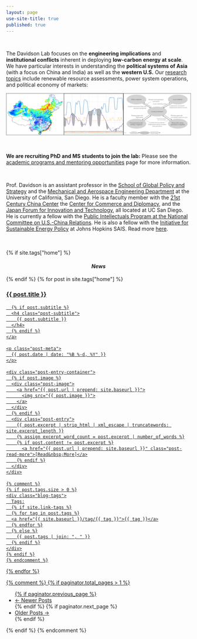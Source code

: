 ```yaml
---
layout: page
use-site-title: true
published: true
---
```


<br>


The Davidson Lab focuses on the **engineering implications** and **institutional conflicts** inherent in deploying **low-carbon energy at scale**. We have particular interests in understanding the **political systems of Asia** (with a focus on China and India) as well as the **western U.S.** Our [research topics](/research/) include renewable resource assessments, power system operations, and political economy of markets:

[![Research topics](/img/index_images.png)](/research/)

<br>

**We are recruiting PhD and MS students to join the lab:** Please see the [academic programs and mentoring opportunities](/mentoring/) page for more information.



<br>

Prof. Davidson is an assistant professor in the [School of Global Policy and Strategy](http://gps.ucsd.edu/) and the [Mechanical and Aerospace Engineering Department](http://maeweb.ucsd.edu/) at the University of California, San Diego. He is a faculty member with the [21st Century China Center][21ccc] the [Center for Commerce and Diplomacy][ccd], and the [Japan Forum for Innovation and Technology][jfit], all located at UC San Diego. He is currently a fellow with the [Public Intellectuals Program at the National Committee on U.S.-China Relations](https://www.ncuscr.org/program/public-intellectuals-program). He is also a fellow with the [Initiative for Sustainable Energy Policy](http://sais-isep.org/) at Johns Hopkins SAIS. Read more [here](/about/).



<br>
<br>

<div class="posts-list">
  {% if site.tags["home"] %}
  <div style="text-align:center"><i><h4>News</h4></i></div>
  {% endif %}
  {% for post in site.tags["home"] %}
  <article class="post-preview">
    <a href="{{ post.url | prepend: site.baseurl }}">
	  <h3 class="post-title">{{ post.title }}</h3>

	  {% if post.subtitle %}
	  <h4 class="post-subtitle">
	    {{ post.subtitle }}
	  </h4>
	  {% endif %}
    </a>

    <p class="post-meta">
      {{ post.date | date: "%B %-d, %Y" }}
    </p>

    <div class="post-entry-container">
      {% if post.image %}
      <div class="post-image">
        <a href="{{ post.url | prepend: site.baseurl }}">
          <img src="{{ post.image }}">
        </a>
      </div>
      {% endif %}
      <div class="post-entry">
        {{ post.excerpt | strip_html | xml_escape | truncatewords: site.excerpt_length }}
        {% assign excerpt_word_count = post.excerpt | number_of_words %}
        {% if post.content != post.excerpt %}
          <a href="{{ post.url | prepend: site.baseurl }}" class="post-read-more">[Read&nbsp;More]</a>
        {% endif %}
      </div>
    </div>

	{% comment %}
    {% if post.tags.size > 0 %}
    <div class="blog-tags">
      Tags:
      {% if site.link-tags %}
      {% for tag in post.tags %}
      <a href="{{ site.baseurl }}/tag/{{ tag }}">{{ tag }}</a>
      {% endfor %}
      {% else %}
        {{ post.tags | join: ", " }}
      {% endif %}
    </div>
    {% endif %}
	{% endcomment %}

   </article>
  {% endfor %}
</div>



{% comment %}
{% if paginator.total_pages > 1 %}
<ul class="pager main-pager">
  {% if paginator.previous_page %}
  <li class="previous">
    <a href="{{ paginator.previous_page_path | prepend: site.baseurl | replace: '//', '/' }}">&larr; Newer Posts</a>
  </li>
  {% endif %}
  {% if paginator.next_page %}
  <li class="next">
    <a href="{{ paginator.next_page_path | prepend: site.baseurl | replace: '//', '/' }}">Older Posts &rarr;</a>
  </li>
  {% endif %}
</ul>
{% endif %}
{% endcomment %}


[21ccc]: http://china.ucsd.edu/
[ccd]: http://ccd.ucsd.edu/
[belfer]: https://www.belfercenter.org/
[enrp]: https://www.belfercenter.org/program/environment-and-natural-resources
[jfit]: https://jfit.ucsd.edu/

